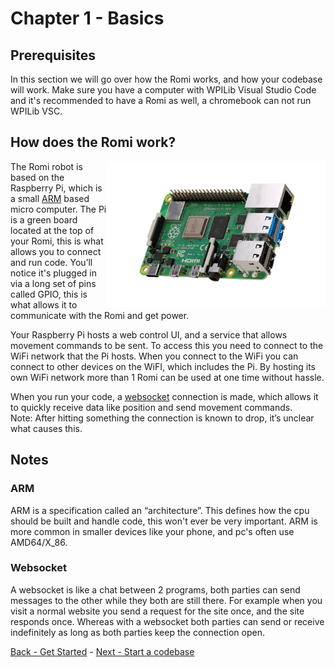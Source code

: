 # Chapter 1 - Basics

## Prerequisites

In this section we will go over how the Romi works, and how your codebase will work. Make sure you have a computer with WPILib Visual Studio Code and it's recommended to have a Romi as well, a chromebook can not run WPILib VSC.

## How does the Romi work?

<img align="right" src="https://raw.githubusercontent.com/camden-git/romi-docs/main/assets/pi-4.webp" width="350">

The Romi robot is based on the Raspberry Pi, which is a small [ARM](#ARM) based micro computer. The Pi is a green board located at the top of your Romi, this is what allows you to connect and run code. You’ll notice it's plugged in via a long set of pins called GPIO, this is what allows it to communicate with the Romi and get power. 

Your Raspberry Pi hosts a web control UI, and a service that allows movement commands to be sent. To access this you need to connect to the WiFi network that the Pi hosts. When you connect to the WiFi you can connect to other devices on the WiFI, which includes the Pi. By hosting its own WiFi network more than 1 Romi can be used at one time without hassle. 

When you run your code, a [websocket](#Websocket) connection is made, which allows it to quickly receive data like position and send movement commands. \
Note: After hitting something the connection is known to drop, it’s unclear what causes this.

## Notes

### ARM

ARM is a specification called an “architecture”. This defines how the cpu should be built and handle code, this won't ever be very important. ARM is more common in smaller devices like your phone, and pc's often use AMD64/X_86. 

### Websocket

A websocket is like a chat between 2 programs, both parties can send messages to the other while they both are still there. For example when you visit a normal website you send a request for the site once, and the site responds once. Whereas with a websocket both parties can send or receive indefinitely as long as both parties keep the connection open. 

[Back - Get Started](https://github.com/camden-git/romi-docs/blob/main/1-getting-started/intro.md) -
[Next - Start a codebase](https://github.com/camden-git/romi-docs/blob/main/1-getting-started/basics.md)
